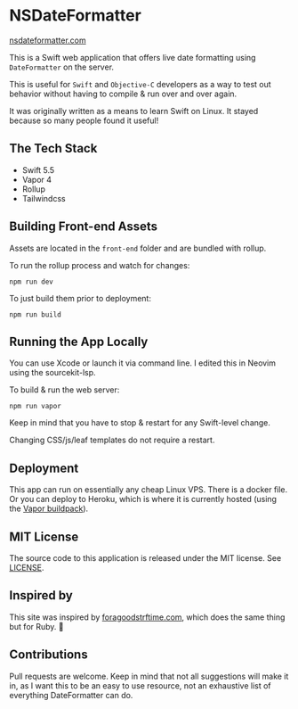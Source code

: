 # NSDateFormatter

[nsdateformatter.com](https://nsdateformatter.com)

This is a Swift web application that offers live date formatting using `DateFormatter` on the server.

This is useful for `Swift` and `Objective-C` developers as a way to test out behavior without having to compile & run over and over again.

It was originally written as a means to learn Swift on Linux. It stayed because so many people found it useful!

## The Tech Stack

* Swift 5.5
* Vapor 4
* Rollup
* Tailwindcss

## Building Front-end Assets

Assets are located in the `front-end` folder and are bundled with rollup.

To run the rollup process and watch for changes:

```
npm run dev
```

To just build them prior to deployment:

```
npm run build
```

## Running the App Locally

You can use Xcode or launch it via command line. I edited this in Neovim using the sourcekit-lsp.

To build & run the web server:

```
npm run vapor
```

Keep in mind that you have to stop & restart for any Swift-level change.

Changing CSS/js/leaf templates do not require a restart.

## Deployment

This app can run on essentially any cheap Linux VPS. There is a docker file. Or you can deploy to Heroku, which is where it is currently hosted (using the [Vapor buildpack](https://github.com/vapor-community/heroku-buildpack)).

## MIT License

The source code to this application is released under the MIT license. See [LICENSE](https://github.com/subdigital/nsdateformatter.com/blob/main/LICENSE).


## Inspired by

This site was inspired by [foragoodstrftime.com](https://www.foragoodstrftime.com), which does the same thing but for Ruby. 🍻

## Contributions

Pull requests are welcome. Keep in mind that not all suggestions will make it in, as I want this to be an easy to use resource, not an exhaustive list of everything DateFormatter can do.